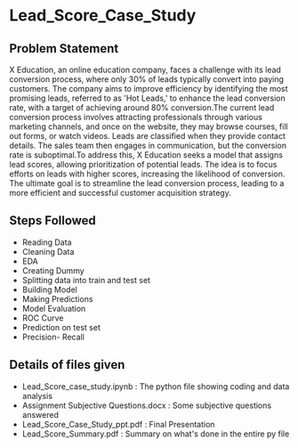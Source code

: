 # Lead_Score_Case_Study
## Problem Statement
X Education, an online education company, faces a challenge with its lead conversion process, where only 30% of leads typically convert into paying customers. The company aims to improve efficiency by identifying the most promising leads, referred to as 'Hot Leads,' to enhance the lead conversion rate, with a target of achieving around 80% conversion.The current lead conversion process involves attracting professionals through various marketing channels, and once on the website, they may browse courses, fill out forms, or watch videos. Leads are classified when they provide contact details. The sales team then engages in communication, but the conversion rate is suboptimal.To address this, X Education seeks a model that assigns lead scores, allowing prioritization of potential leads. The idea is to focus efforts on leads with higher scores, increasing the likelihood of conversion. The ultimate goal is to streamline the lead conversion process, leading to a more efficient and successful customer acquisition strategy.
## Steps Followed
- Reading Data
- Cleaning Data
- EDA
- Creating Dummy
- Splitting data into train and test set
- Building Model
- Making Predictions
- Model Evaluation
- ROC Curve
- Prediction on test set
- Precision- Recall
## Details of files given
- Lead_Score_case_study.ipynb : The python file showing coding and data analysis
- Assignment Subjective Questions.docx : Some subjective questions answered
- Lead_Score_Case_Study_ppt.pdf : Final Presentation
- Lead_Score_Summary.pdf : Summary on what's done in the entire py file





